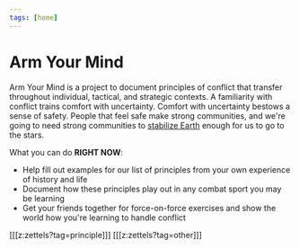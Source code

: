 ```yaml
---
tags: [home]
---
```


# Arm Your Mind

Arm Your Mind is a project to document principles of conflict that transfer throughout individual, tactical, and strategic contexts. A familiarity with conflict trains comfort with uncertainty. Comfort with uncertainty bestows a sense of safety. People that feel safe make strong communities, and we're going to need strong communities to [stabilize Earth](https://en.wikipedia.org/wiki/Si_vis_pacem,_para_bellum) enough for us to go to the stars.

What you can do **RIGHT NOW**:
* Help fill out examples for our list of principles from your own experience of history and life
* Document how these principles play out in any combat sport you may be learning
* Get your friends together for force-on-force exercises and show the world how you're learning to handle conflict

[[[z:zettels?tag=principle]]]
[[[z:zettels?tag=other]]]


